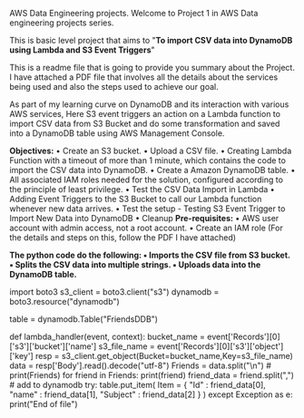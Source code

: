 AWS Data Engineering projects.
Welcome to Project 1 in AWS Data engineering projects series.

This is basic level project that aims to "**To import CSV data into DynamoDB using Lambda and S3 Event Triggers**"

This is a readme file that is going to provide you summary about the Project. I have attached a PDF file that involves all the details about the services being used and also the steps used to achieve our goal.

As part of my learning curve on DynamoDB and its interaction with various AWS services, Here S3 event triggers an action on a Lambda function to import CSV data from S3 Bucket and do some transformation and saved into a DynamoDB table using AWS Management Console.

**Objectives:**
• Create an S3 bucket.
• Upload a CSV file.
• Creating Lambda Function with a timeout of more than 1 minute, 
which contains the code to import the CSV data into DynamoDB.
• Create a Amazon DynamoDB table.
• All associated IAM roles needed for the solution, configured 
according to the principle of least privilege.
• Test the CSV Data Import in Lambda
• Adding Event Triggers to the S3 Bucket to call our Lambda function 
whenever new data arrives.
• Test the setup - Testing S3 Event Trigger to Import New Data into 
DynamoDB
• Cleanup
**Pre-requisites:**
• AWS user account with admin access, not a root account.
• Create an IAM role (For the details and steps on this, follow the PDF I have attached)

**The python code do the following:
▪ Imports the CSV file from S3 bucket.
▪ Splits the CSV data into multiple strings.
▪ Uploads data into the DynamoDB table.**

import boto3
s3_client = boto3.client("s3")
dynamodb = boto3.resource("dynamodb")
 
table = dynamodb.Table("FriendsDDB")
 
def lambda_handler(event, context):
    bucket_name = event['Records'][0]['s3']['bucket']['name']
    s3_file_name = event['Records'][0]['s3']['object']['key']
    resp = s3_client.get_object(Bucket=bucket_name,Key=s3_file_name)
    data = resp['Body'].read().decode("utf-8")
    Friends = data.split("\n")
    # print(Friends)
    for friend in Friends:
        print(friend)
        friend_data = friend.split(",")
        # add to dynamodb
        try:
            table.put_item(
                Item = {
                    "Id"        : friend_data[0],
                    "name"      : friend_data[1],
                    "Subject"   : friend_data[2]
                }
            )
        except Exception as e:
            print("End of file")
